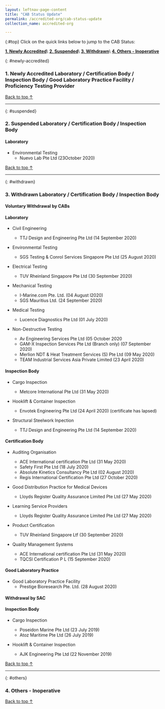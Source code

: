 ```yaml
---
layout: leftnav-page-content
title: "CAB Status Update"
permalink: /accredited-org/cab-status-update
collection_name: accredited-org

---
```


{:#top}
Click on the quick links below to jump to the CAB Status:

**[1. Newly Accredited](#newly-accredited)**\\
**[2. Suspended](#suspended)**\\
**[3. Withdrawn](#withdrawn)**\\
**[4. Others - Inoperative](#others)**

{: #newly-accredited}
### 1. Newly Accredited Laboratory / Certification Body / Inspection Body / Good Laboratory Practice Facility / Proficiency Testing Provider 
   

[Back to top ↑](#top)

---

{: #suspended}
### 2. Suspended Laboratory / Certification Body / Inspection Body 

#### Laboratory

* Environmental Testing
  * Nuevo Lab Pte Ltd (23October 2020)


[Back to top ↑](#top)

---

{: #withdrawn}
### 3. Withdrawn Laboratory / Certification Body / Inspection Body 

#### **Voluntary Withdrawal by CABs**

#### Laboratory

* Civil Engineering 
  * TTJ Design and Engineering Pte Ltd (14 September 2020)

* Environmental Testing
  * SGS Testing & Conrol Services Singapore Pte Ltd (25 August 2020)
  
* Electrical Testing
  * TUV Rheinland Singapore Pte Ltd (30 September 2020)

* Mechanical Testing
  * I-Marine.com Pte. Ltd. (04 August l2020)
  * SGS Mauritius Ltd. (24 September 2020)
  
* Medical Testing
  * Lucence Diagnostics Pte Ltd (01 July 2020)
  
* Non-Destructive Testing
  * Av Engineering Services Pte Ltd (05 October 2020
  * GAM-X Inspection Services Pte Ltd (Branch only) (07 September 2020)
  * Merlion NDT & Heat Treatment Services (S) Pte Ltd (09 May 2020)
  * TEAM Industrial Services Asia Private Limited (23 April 2020)
  
 

#### Inspection Body

* Cargo Inspection
  * Metcore International Pte Ltd (31 May 2020)

* Hooklift & Container Inspection
  * Envotek Engineering Pte Ltd (24 April 2020) (certificate has lapsed)
  
* Structural Steelwork Inpection
  * TTJ Design and Engineering Pte Ltd (14 September 2020)


#### Certification Body

* Auditing Organisation
  * ACE International certification Pte Ltd (31 May 2020)
  * Safety First Pte Ltd (18 July 2020)
  * Absolute Kinetics Consultancy Pte Ltd (02 August 2020)
  * Regis International Certification Pte Ltd (27 October 2020)

* Good Distribution Practice for Medical Devices
  * Lloyds Register Quality Assurance Limited Pte Ltd (27 May 2020) 

* Learning Service Providers
  * Lloyds Register Quality Assurance Limited Pte Ltd (27 May 2020)

* Product Certification
  * TUV Rheinland Singapore Ltf (30 September 2020)

* Quality Management Systems
  * ACE International certification Pte Ltd (31 May 2020)
  * TQCSI Certification P L (15 September 2020)
 
 
#### Good Laboratory Practice

* Good Laboratory Practice Facility
  * Prestige Bioresearch Pte. Ltd. (28 August 2020)


  
#### **Withdrawal by SAC**

#### Inspection Body

* Cargo Inspection
  * Poseidon Marine Pte Ltd (23 July 2019)
  * Atoz Maritime Pte Ltd (26 July 2019)

* Hooklift & Container Inspection
  * AJK Engineering Pte Ltd (22 November 2019)

  

[Back to top ↑](#top)

---

{: #others}
### 4. Others - Inoperative
 
[Back to top ↑](#top)
